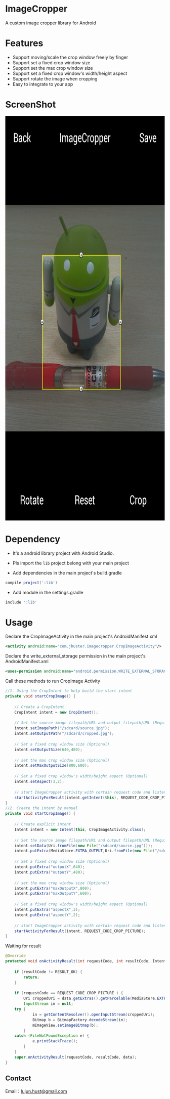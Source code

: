 ImageCropper
=========
A custom image cropper library for Android

Features
=========
- Support moving/scale the crop window freely by finger
- Support set a fixed crop window size
- Support set the max crop window size
- Support set a fixed crop window's width/height aspect
- Support rotate the image when cropping
- Easy to integrate to your app

ScreenShot
=========
<img src="ImageCropper.jpg" width="800" height="1280" />

Dependency 
=========
- It's a android library project with Android Studio.
- Pls import the `lib` project belong with your main project

- Add dependencies in the main project's build.gradle

```groovy
compile project(':lib')
```

- Add module in the settings.gradle
```groovy
include ':lib'
```

Usage
=========
Declare the CropImageActivity in the main project's AndroidManifest.xml
```xml
<activity android:name="com.jhuster.imagecropper.CropImageActivity"/>
```

Declare the write_external_storage permission in the main project's AndroidManifest.xml
```xml
<uses-permission android:name="android.permission.WRITE_EXTERNAL_STORAGE" />
```

Call these methods to run CropImage Activity
```java
//1. Using the CropIntent to help build the start intent
private void startCropImage() {

    // Create a CropIntent
    CropIntent intent = new CropIntent(); 
    
    // Set the source image filepath/URL and output filepath/URL (Required)
    intent.setImagePath("/sdcard/source.jpg");
    intent.setOutputPath("/sdcard/cropped.jpg");
    
    // Set a fixed crop window size (Optional) 
    intent.setOutputSize(640,480);

    // set the max crop window size (Optional) 
    intent.setMaxOutputSize(800,600);

    // Set a fixed crop window's width/height aspect (Optional) 
    intent.setAspect(3,2);
    
    // start ImageCropper activity with certain request code and listen for result
    startActivityForResult(intent.getIntent(this), REQUEST_CODE_CROP_PICTURE);
}
//2. Create the intent by manual
private void startCropImage() {

    // Create explicit intent
    Intent intent = new Intent(this, CropImageActivity.class);
        
    // Set the source image filepath/URL and output filepath/URL (Required)
    intent.setData(Uri.fromFile(new File("/sdcard/source.jpg")));
    intent.putExtra(MediaStore.EXTRA_OUTPUT,Uri.fromFile(new File("/sdcard/cropped.jpg")));
    
    // Set a fixed crop window size (Optional) 
    intent.putExtra("outputX",640);
    intent.putExtra("outputY",480);

    // set the max crop window size (Optional) 
    intent.putExtra("maxOutputX",800);
    intent.putExtra("maxOutputY",600);

    // Set a fixed crop window's width/height aspect (Optional) 
    intent.putExtra("aspectX",3);
    intent.putExtra("aspectY",2);
    
    // start ImageCropper activity with certain request code and listen for result
    startActivityForResult(intent, REQUEST_CODE_CROP_PICTURE);
}
```

Waiting for result
```java
@Override
protected void onActivityResult(int requestCode, int resultCode, Intent data) {

    if (resultCode != RESULT_OK) {
        return;
    }

    if (requestCode == REQUEST_CODE_CROP_PICTURE ) {
        Uri croppedUri = data.getExtras().getParcelable(MediaStore.EXTRA_OUTPUT);	
        InputStream in = null;
	try {
            in = getContentResolver().openInputStream(croppedUri);
            Bitmap b = BitmapFactory.decodeStream(in);
            mImageView.setImageBitmap(b);
        } 
	catch (FileNotFoundException e) {
            e.printStackTrace();
        }     
    }
    super.onActivityResult(requestCode, resultCode, data);
}
```

Contact
----------
Email：lujun.hust@gmail.com



